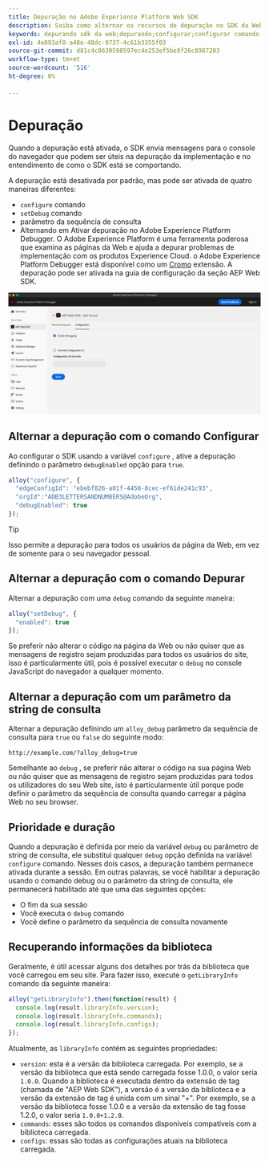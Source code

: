 ```yaml
---
title: Depuração no Adobe Experience Platform Web SDK
description: Saiba como alternar os recursos de depuração no SDK da Web do Experience Platform.
keywords: depurando sdk da web;depurando;configurar;configurar comando;depurar comando;edgeConfigId;setDebug;debugEnabled;debug;
exl-id: 4e893af8-a48e-48dc-9737-4c61b3355f03
source-git-commit: d81c4c8630598597ec4e253ef5be9f26c8987203
workflow-type: tm+mt
source-wordcount: '516'
ht-degree: 0%

---
```


# Depuração

Quando a depuração está ativada, o SDK envia mensagens para o console do navegador que podem ser úteis na depuração da implementação e no entendimento de como o SDK está se comportando.

A depuração está desativada por padrão, mas pode ser ativada de quatro maneiras diferentes:

* `configure` comando
* `setDebug` comando
* parâmetro da sequência de consulta
* Alternando em Ativar depuração no Adobe Experience Platform Debugger. O Adobe Experience Platform é uma ferramenta poderosa que examina as páginas da Web e ajuda a depurar problemas de implementação com os produtos Experience Cloud. o Adobe Experience Platform Debugger está disponível como um [Cromo](https://chrome.google.com/webstore/detail/adobe-experience-platform/bfnnokhpnncpkdmbokanobigaccjkpob) extensão. A depuração pode ser ativada na guia de configuração da seção AEP Web SDK.

![Imagem da interface do usuário do Experience Platform Debugger mostrando a tela de configuração.](../assets/enable-debugging.png)

## Alternar a depuração com o comando Configurar

Ao configurar o SDK usando a variável `configure` , ative a depuração definindo o parâmetro `debugEnabled` opção para `true`.

```javascript
alloy("configure", {
  "edgeConfigId": "ebebf826-a01f-4458-8cec-ef61de241c93",
  "orgId":"ADB3LETTERSANDNUMBERS@AdobeOrg",
  "debugEnabled": true
});
```

>[!TIP]
>
>Isso permite a depuração para todos os usuários da página da Web, em vez de somente para o seu navegador pessoal.

## Alternar a depuração com o comando Depurar

Alternar a depuração com uma `debug` comando da seguinte maneira:

```javascript
alloy("setDebug", {
  "enabled": true
});
```

Se preferir não alterar o código na página da Web ou não quiser que as mensagens de registro sejam produzidas para todos os usuários do site, isso é particularmente útil, pois é possível executar o `debug` no console JavaScript do navegador a qualquer momento.

## Alternar a depuração com um parâmetro da string de consulta

Alternar a depuração definindo um `alloy_debug` parâmetro da sequência de consulta para `true` ou `false` do seguinte modo:

```HTTP
http://example.com/?alloy_debug=true
```

Semelhante ao `debug` , se preferir não alterar o código na sua página Web ou não quiser que as mensagens de registro sejam produzidas para todos os utilizadores do seu Web site, isto é particularmente útil porque pode definir o parâmetro da sequência de consulta quando carregar a página Web no seu browser.

## Prioridade e duração

Quando a depuração é definida por meio da variável `debug` ou parâmetro de string de consulta, ele substitui qualquer `debug` opção definida na variável `configure` comando. Nesses dois casos, a depuração também permanece ativada durante a sessão. Em outras palavras, se você habilitar a depuração usando o comando debug ou o parâmetro da string de consulta, ele permanecerá habilitado até que uma das seguintes opções:

* O fim da sua sessão
* Você executa o `debug` comando
* Você define o parâmetro da sequência de consulta novamente

## Recuperando informações da biblioteca

Geralmente, é útil acessar alguns dos detalhes por trás da biblioteca que você carregou em seu site. Para fazer isso, execute o `getLibraryInfo` comando da seguinte maneira:

```js
alloy("getLibraryInfo").then(function(result) {
  console.log(result.libraryInfo.version);
  console.log(result.libraryInfo.commands);
  console.log(result.libraryInfo.configs);
});
```

Atualmente, as `libraryInfo` contém as seguintes propriedades:

* `version`: esta é a versão da biblioteca carregada. Por exemplo, se a versão da biblioteca que está sendo carregada fosse 1.0.0, o valor seria `1.0.0`. Quando a biblioteca é executada dentro da extensão de tag (chamada de &quot;AEP Web SDK&quot;), a versão é a versão da biblioteca e a versão da extensão de tag é unida com um sinal &quot;+&quot;. Por exemplo, se a versão da biblioteca fosse 1.0.0 e a versão da extensão de tag fosse 1.2.0, o valor seria `1.0.0+1.2.0`.
* `commands`: esses são todos os comandos disponíveis compatíveis com a biblioteca carregada.
* `configs`: essas são todas as configurações atuais na biblioteca carregada.
